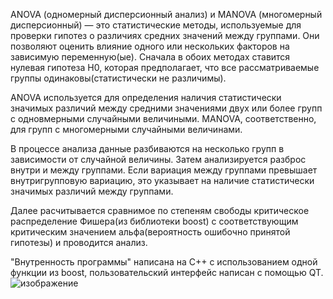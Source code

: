 ANOVA (одномерный дисперсионный анализ) и MANOVA (многомерный дисперсионный) — это статистические методы, используемые для проверки гипотез о различиях средних значений между группами. Они позволяют оценить влияние одного или нескольких факторов на зависимую переменную(ые).
Сначала в обоих методах ставится нулевая гипотеза H0, которая предполагает, что все рассматриваемые группы одинаковы(статистически не различимы).


ANOVA иcпользуется для определения наличия статистически значимых различий между средними значениями двух или более групп с одновмерными случайными величиными. MANOVA, соответственно, для групп с многомерными случайными величинами.


В процессе анализа данные разбиваются на несколько групп в зависимости от случайной величины. 
Затем анализируется разброс внутри и между группами. 
Если вариация между группами превышает внутригрупповую вариацию, это указывает на наличие статистически значимых различий между группами.

Далее расчитывается сравнимое по степеням свободы критическое распределение Фишера(из библиотеки boost) с соответствующим критическим значением альфа(вероятность ошибочно принятой гипотезы) и проводится анализ.

"Внутренность программы" написана на C++ с использованием одной функции из boost, пользовательский интерфейс написан с помощью QT.
![изображение](https://github.com/ekhalabuda/MANOVA/assets/112930468/f3edcbed-ef6c-4f43-867b-d5abad00f339)
